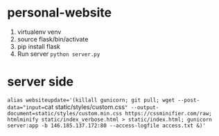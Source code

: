 # personal-website

1. virtualenv venv
2. source flask/bin/activate
3. pip install flask
4. Run server `python server.py`

# server side
`alias websiteupdate='(killall gunicorn; git pull; wget --post-data="input=`cat static/styles/custom.css`" --output-document=static/styles/custom.min.css https://cssminifier.com/raw;  htmlminify static/index_verbose.html > static/index.html; gunicorn server:app -b 146.185.137.172:80 --access-logfile access.txt &)'`
